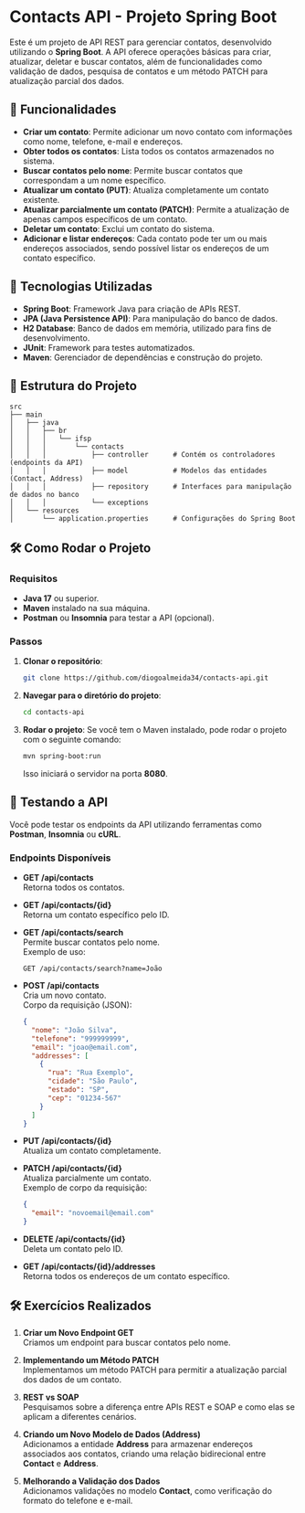 # Contacts API - Projeto Spring Boot

Este é um projeto de API REST para gerenciar contatos, desenvolvido utilizando o **Spring Boot**. A API oferece operações básicas para criar, atualizar, deletar e buscar contatos, além de funcionalidades como validação de dados, pesquisa de contatos e um método PATCH para atualização parcial dos dados.

## 📝 Funcionalidades

- **Criar um contato**: Permite adicionar um novo contato com informações como nome, telefone, e-mail e endereços.
- **Obter todos os contatos**: Lista todos os contatos armazenados no sistema.
- **Buscar contatos pelo nome**: Permite buscar contatos que correspondam a um nome específico.
- **Atualizar um contato (PUT)**: Atualiza completamente um contato existente.
- **Atualizar parcialmente um contato (PATCH)**: Permite a atualização de apenas campos específicos de um contato.
- **Deletar um contato**: Exclui um contato do sistema.
- **Adicionar e listar endereços**: Cada contato pode ter um ou mais endereços associados, sendo possível listar os endereços de um contato específico.

## 🚀 Tecnologias Utilizadas

- **Spring Boot**: Framework Java para criação de APIs REST.
- **JPA (Java Persistence API)**: Para manipulação do banco de dados.
- **H2 Database**: Banco de dados em memória, utilizado para fins de desenvolvimento.
- **JUnit**: Framework para testes automatizados.
- **Maven**: Gerenciador de dependências e construção do projeto.

## 📁 Estrutura do Projeto

```
src
├── main
│   ├── java
│   │   ├── br
│   │   │   └── ifsp
│   │   │       └── contacts
│   │   │           ├── controller      # Contém os controladores (endpoints da API)
│   │   │           ├── model           # Modelos das entidades (Contact, Address)
│   │   │           ├── repository      # Interfaces para manipulação de dados no banco
│   │   │           └── exceptions
│   └── resources
│       └── application.properties      # Configurações do Spring Boot
```

## 🛠 Como Rodar o Projeto

### Requisitos

- **Java 17** ou superior.
- **Maven** instalado na sua máquina.
- **Postman** ou **Insomnia** para testar a API (opcional).

### Passos

1. **Clonar o repositório**:
   ```bash
   git clone https://github.com/diogoalmeida34/contacts-api.git
   ```

2. **Navegar para o diretório do projeto**:
   ```bash
   cd contacts-api
   ```

3. **Rodar o projeto**:
   Se você tem o Maven instalado, pode rodar o projeto com o seguinte comando:
   ```bash
   mvn spring-boot:run
   ```
   Isso iniciará o servidor na porta **8080**.

## 🧪 Testando a API

Você pode testar os endpoints da API utilizando ferramentas como **Postman**, **Insomnia** ou **cURL**.

### Endpoints Disponíveis

- **GET /api/contacts**  
  Retorna todos os contatos.

- **GET /api/contacts/{id}**  
  Retorna um contato específico pelo ID.

- **GET /api/contacts/search**  
  Permite buscar contatos pelo nome.  
  Exemplo de uso:  
  ```
  GET /api/contacts/search?name=João
  ```

- **POST /api/contacts**  
  Cria um novo contato.  
  Corpo da requisição (JSON):
  ```json
  {
    "nome": "João Silva",
    "telefone": "999999999",
    "email": "joao@email.com",
    "addresses": [
      {
        "rua": "Rua Exemplo",
        "cidade": "São Paulo",
        "estado": "SP",
        "cep": "01234-567"
      }
    ]
  }
  ```

- **PUT /api/contacts/{id}**  
  Atualiza um contato completamente.

- **PATCH /api/contacts/{id}**  
  Atualiza parcialmente um contato.  
  Exemplo de corpo da requisição:
  ```json
  {
    "email": "novoemail@email.com"
  }
  ```

- **DELETE /api/contacts/{id}**  
  Deleta um contato pelo ID.

- **GET /api/contacts/{id}/addresses**  
  Retorna todos os endereços de um contato específico.

## 🛠 Exercícios Realizados

1. **Criar um Novo Endpoint GET**  
   Criamos um endpoint para buscar contatos pelo nome.

2. **Implementando um Método PATCH**  
   Implementamos um método PATCH para permitir a atualização parcial dos dados de um contato.

3. **REST vs SOAP**  
   Pesquisamos sobre a diferença entre APIs REST e SOAP e como elas se aplicam a diferentes cenários.

4. **Criando um Novo Modelo de Dados (Address)**  
   Adicionamos a entidade **Address** para armazenar endereços associados aos contatos, criando uma relação bidirecional entre **Contact** e **Address**.

5. **Melhorando a Validação dos Dados**  
   Adicionamos validações no modelo **Contact**, como verificação do formato do telefone e e-mail.